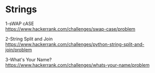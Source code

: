 # Strings

1-sWAP cASE
<br>
https://www.hackerrank.com/challenges/swap-case/problem

2-String Split and Join
<br>
https://www.hackerrank.com/challenges/python-string-split-and-join/problem

3-What's Your Name?
<br>
https://www.hackerrank.com/challenges/whats-your-name/problem
